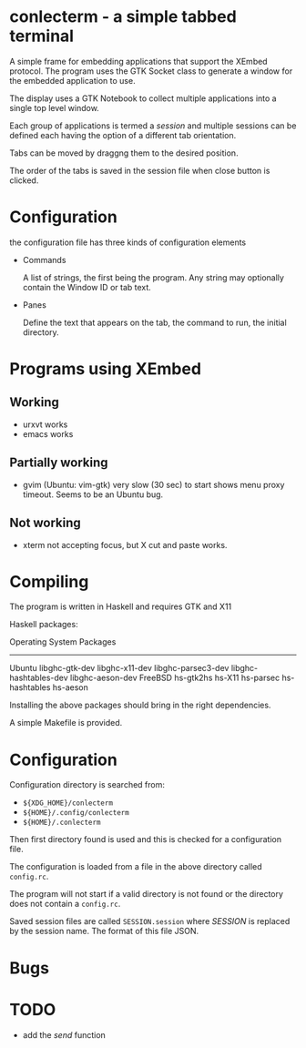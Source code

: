 # conlecterm - a simple tabbed terminal

A simple frame for embedding applications that support the XEmbed
protocol.  The program uses the GTK Socket class to generate a window
for the embedded application to use.

The display uses a GTK Notebook to collect multiple applications into
a single top level window.

Each group of applications is termed a _session_ and multiple sessions
can be defined each having the option of a different tab orientation.

Tabs can be moved by draggng them to the desired position.

The order of the tabs is saved in the session file when close button is clicked.

# Configuration

the configuration file has three kinds of configuration elements

- Commands

  A list of strings, the first being the program.  Any string may
  optionally contain the Window ID or tab text.


- Panes

  Define the text that appears on the tab, the command to run, the
  initial directory.


# Programs using XEmbed

## Working

- urxvt works
- emacs works

## Partially working

- gvim  (Ubuntu: vim-gtk) very slow (30 sec) to start shows menu proxy timeout. Seems to be an Ubuntu bug.


## Not working

- xterm not accepting focus, but X cut and paste works.


# Compiling

The program is written in Haskell and requires GTK and X11

Haskell packages:

Operating System  Packages
----------------  --------
Ubuntu            libghc-gtk-dev libghc-x11-dev libghc-parsec3-dev libghc-hashtables-dev libghc-aeson-dev
FreeBSD           hs-gtk2hs hs-X11 hs-parsec hs-hashtables hs-aeson


Installing the above packages should bring in the right dependencies.

A simple Makefile is provided.

# Configuration

Configuration directory is searched from:

- `${XDG_HOME}/conlecterm`
- `${HOME}/.config/conlecterm`
- `${HOME}/.conlecterm`

Then first directory found is used and this is checked for a
configuration file.

The configuration is loaded from a file in the above directory called
`config.rc`.

The program will not start if a valid directory is not found or the
directory does not contain a `config.rc`.

Saved session files are called `SESSION.session` where *SESSION* is
replaced by the session name.  The format of this file JSON.

# Bugs


# TODO

- add the _send_ function
